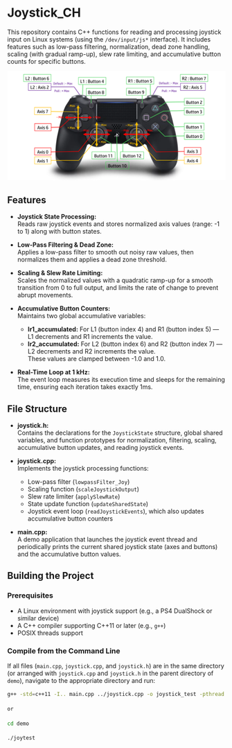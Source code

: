 # Joystick_CH

This repository contains C++ functions for reading and processing joystick input on Linux systems (using the `/dev/input/js*` interface). It includes features such as low-pass filtering, normalization, dead zone handling, scaling (with gradual ramp-up), slew rate limiting, and accumulative button counts for specific buttons.


![Joystick axis num](./images/joystickAxisNum.png)

## Features

- **Joystick State Processing:**  
  Reads raw joystick events and stores normalized axis values (range: -1 to 1) along with button states.

- **Low-Pass Filtering & Dead Zone:**  
  Applies a low-pass filter to smooth out noisy raw values, then normalizes them and applies a dead zone threshold.

- **Scaling & Slew Rate Limiting:**  
  Scales the normalized values with a quadratic ramp-up for a smooth transition from 0 to full output, and limits the rate of change to prevent abrupt movements.

- **Accumulative Button Counters:**  
  Maintains two global accumulative variables:  
  - **lr1_accumulated:** For L1 (button index 4) and R1 (button index 5) — L1 decrements and R1 increments the value.  
  - **lr2_accumulated:** For L2 (button index 6) and R2 (button index 7) — L2 decrements and R2 increments the value.  
  These values are clamped between -1.0 and 1.0.

- **Real-Time Loop at 1 kHz:**  
  The event loop measures its execution time and sleeps for the remaining time, ensuring each iteration takes exactly 1ms.

## File Structure

- **joystick.h:**  
  Contains the declarations for the `JoystickState` structure, global shared variables, and function prototypes for normalization, filtering, scaling, accumulative button updates, and reading joystick events.

- **joystick.cpp:**  
  Implements the joystick processing functions:
  - Low-pass filter (`lowpassFilter_Joy`)
  - Scaling function (`scaleJoystickOutput`)
  - Slew rate limiter (`applySlewRate`)
  - State update function (`updateSharedState`)
  - Joystick event loop (`readJoystickEvents`), which also updates accumulative button counters

- **main.cpp:**  
  A demo application that launches the joystick event thread and periodically prints the current shared joystick state (axes and buttons) and the accumulative button values.

## Building the Project

### Prerequisites

- A Linux environment with joystick support (e.g., a PS4 DualShock or similar device)
- A C++ compiler supporting C++11 or later (e.g., `g++`)
- POSIX threads support

### Compile from the Command Line

If all files (`main.cpp`, `joystick.cpp`, and `joystick.h`) are in the same directory (or arranged with `joystick.cpp` and `joystick.h` in the parent directory of `demo`), navigate to the appropriate directory and run:

```bash
g++ -std=c++11 -I.. main.cpp ../joystick.cpp -o joystick_test -pthread

or

cd demo

./joytest
